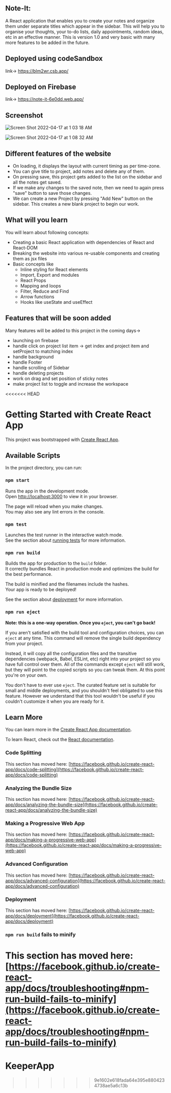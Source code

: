 ## Note-It:

A React application that enables you to create your notes and organize them under separate titles which appear in the sidebar. This will help you to organise your thoughts, your to-do lists, daily appointments, random ideas, etc in an effective manner. This is version 1.0 and very basic with many more features to be added in the future. 

## Deployed using codeSandbox

link-> https://blm2wr.csb.app/

## Deployed on Firebase

link-> https://note-it-6e0dd.web.app/

## Screenshot

![Screen Shot 2022-04-17 at 1 03 18 AM](https://user-images.githubusercontent.com/96052563/163689170-1d2feace-f454-4a7c-800e-48b5d24b737f.png)

![Screen Shot 2022-04-17 at 1 08 32 AM](https://user-images.githubusercontent.com/96052563/163689192-61434f93-2c9f-4a0b-bb9f-6f1828000c7e.png)

## Different features of the website

* On loading, it displays the layout with current timing as per time-zone.
* You can give title to project, add notes and delete any of them.
* On pressing save, this project gets added to the list on the sidebar and all the notes get saved.
* If we make any changes to the saved note, then we need to again press "save" button to save those changes.
* We can create a new Project by pressing "Add New" button on the sidebar. This creates a new blank project to begin our work. 

## What will you learn

You will learn about following concepts:
* Creating a basic React application with dependencies of React and React-DOM
* Breaking the website into various re-usable components and creating them as jsx files
* Basic concepts like 
   * Inline styling for React elements
   * Import, Export and modules
   * React Props
   * Mapping and loops
   * Filter, Reduce and Find
   * Arrow functions
   * Hooks like useState and useEffect


## Features that will be soon added

Many features will be added to this project in the coming days-> 
* launching on firebase
* handle click on project list item -> get index and project item and setProject to matching index
* handle background
* handle Footer
* handle scrolling of Sidebar
* handle deleting projects 
* work on drag and set position of sticky notes
* make project list to toggle and increase the workspace


<<<<<<< HEAD
# Getting Started with Create React App

This project was bootstrapped with [Create React App](https://github.com/facebook/create-react-app).

## Available Scripts

In the project directory, you can run:

### `npm start`

Runs the app in the development mode.\
Open [http://localhost:3000](http://localhost:3000) to view it in your browser.

The page will reload when you make changes.\
You may also see any lint errors in the console.

### `npm test`

Launches the test runner in the interactive watch mode.\
See the section about [running tests](https://facebook.github.io/create-react-app/docs/running-tests) for more information.

### `npm run build`

Builds the app for production to the `build` folder.\
It correctly bundles React in production mode and optimizes the build for the best performance.

The build is minified and the filenames include the hashes.\
Your app is ready to be deployed!

See the section about [deployment](https://facebook.github.io/create-react-app/docs/deployment) for more information.

### `npm run eject`

**Note: this is a one-way operation. Once you `eject`, you can't go back!**

If you aren't satisfied with the build tool and configuration choices, you can `eject` at any time. This command will remove the single build dependency from your project.

Instead, it will copy all the configuration files and the transitive dependencies (webpack, Babel, ESLint, etc) right into your project so you have full control over them. All of the commands except `eject` will still work, but they will point to the copied scripts so you can tweak them. At this point you're on your own.

You don't have to ever use `eject`. The curated feature set is suitable for small and middle deployments, and you shouldn't feel obligated to use this feature. However we understand that this tool wouldn't be useful if you couldn't customize it when you are ready for it.

## Learn More

You can learn more in the [Create React App documentation](https://facebook.github.io/create-react-app/docs/getting-started).

To learn React, check out the [React documentation](https://reactjs.org/).

### Code Splitting

This section has moved here: [https://facebook.github.io/create-react-app/docs/code-splitting](https://facebook.github.io/create-react-app/docs/code-splitting)

### Analyzing the Bundle Size

This section has moved here: [https://facebook.github.io/create-react-app/docs/analyzing-the-bundle-size](https://facebook.github.io/create-react-app/docs/analyzing-the-bundle-size)

### Making a Progressive Web App

This section has moved here: [https://facebook.github.io/create-react-app/docs/making-a-progressive-web-app](https://facebook.github.io/create-react-app/docs/making-a-progressive-web-app)

### Advanced Configuration

This section has moved here: [https://facebook.github.io/create-react-app/docs/advanced-configuration](https://facebook.github.io/create-react-app/docs/advanced-configuration)

### Deployment

This section has moved here: [https://facebook.github.io/create-react-app/docs/deployment](https://facebook.github.io/create-react-app/docs/deployment)

### `npm run build` fails to minify

This section has moved here: [https://facebook.github.io/create-react-app/docs/troubleshooting#npm-run-build-fails-to-minify](https://facebook.github.io/create-react-app/docs/troubleshooting#npm-run-build-fails-to-minify)
=======
# KeeperApp
>>>>>>> 9e1602e618fada64e395e8804234738ae5a6c13b
